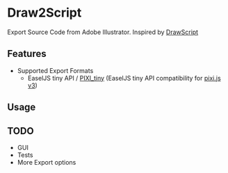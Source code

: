 # Draw2Script
Export Source Code from Adobe Illustrator.  Inspired by [DrawScript](http://drawscri.pt/)

## Features

 * Supported Export Formats
   * EaselJS tiny API /  [PIXI_tiny](https://github.com/GreyRook/PIXI_tiny) (EaselJS tiny API compatibility for [pixi.js v3](http://www.pixijs.com/))

## Usage

## TODO

 * GUI
 * Tests
 * More Export options
